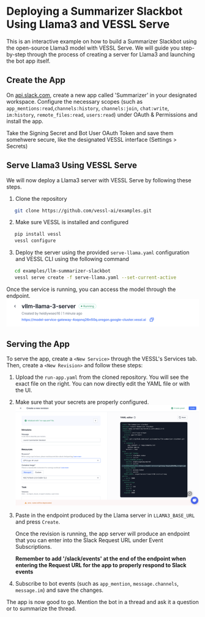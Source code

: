 # Deploying a Summarizer Slackbot Using Llama3 and VESSL Serve
This is an interactive example on how to build a Summarizer Slackbot using the open-source Llama3 model with VESSL Serve. We will guide you step-by-step through the process of creating a server for Llama3 and launching the bot app itself.

## Create the App
On [api.slack.com](https://api.slack.com/), create a new app called 'Summarizer' in your designated workspace. Configure the necessary scopes (such as `app_mentions:read`,`channels:history`, `channels:join`, `chat:write`, `im:history`, `remote_files:read`, `users:read`) under OAuth & Permissions and install the app. 

Take the Signing Secret and Bot User OAuth Token and save them somehwere secure, like the designated VESSL interface (Settings > Secrets)

## Serve Llama3 Using VESSL Serve
We will now deploy a Llama3 server with VESSL Serve by following these steps.
1. Clone the repository
```bash
   git clone https://github.com/vessl-ai/examples.git
```
2. Make sure VESSL is installed and configured
```bash
   pip install vessl
   vessl configure
```
3. Deploy the server using the provided `serve-llama.yaml` configuration and VESSL CLI using the following command
```bash
   cd examples/llm-summarizer-slackbot
   vessl serve create -f serve-llama.yaml --set-current-active
``` 

Once the service is running, you can access the model through the endpoint.
![](assets/llama-endpoint.png)

## Serving the App 
To serve the app, create a `<New Service>` through the VESSL's Services tab. Then, create a `<New Revision>` and follow these steps:
1. Upload the `run-app.yaml` from the cloned repository. You will see the exact file on the right. You can now directly edit the YAML file or with the UI.
2. Make sure that your secrets are properly configured.
![](assets/run-yaml.png)
3. Paste in the endpoint produced by the Llama server in `LLAMA3_BASE_URL` and press `Create`.

    Once the revision is running, the app server will produce an endpoint that you can enter into the Slack Request URL under Event Subscriptions.

    **Remember to add '/slack/events' at the end of the endpoint when entering the Request URL for the app to properly respond to Slack events**

4. Subscribe to bot events (such as `app_mention`, `message.channels`, `message.im`) and save the changes. 

The app is now good to go. Mention the bot in a thread and ask it a question or to summarize the thread.

